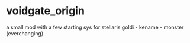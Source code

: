 # voidgate_origin
a small mod with a few starting sys for stellaris
goldi - kename - monster (everchanging)

